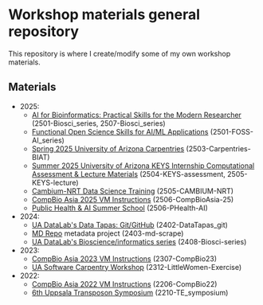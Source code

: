 # Workshop materials general repository

This repository is where I create/modify some of my own workshop materials.

## Materials

- 2025:
  - [AI for Bioinformatics: Practical Skills for the Modern Researcher](https://github.com/ua-datalab/Bioinformatics/wiki) (2501-Biosci_series, 2507-Biosci_series)
  - [Functional Open Science Skills for AI/ML Applications](https://github.com/ua-datalab/FOSS_AI-ML/wiki) (2501-FOSS-AI_series)
  - [Spring 2025 University of Arizona Carpentries](https://datascience.arizona.edu/news/u-students-dive-software-and-data-carpentries-workshops) (2503-Carpentries-BIAT)
  - [Summer 2025 University of Arizona KEYS Internship Computational Assessment & Lecture Materials](https://keys.arizona.edu/) (2504-KEYS-assessment, 2505-KEYS-lecture)
  - [Cambium-NRT Data Science Training](https://cambium.arizona.edu/) (2505-CAMBIUM-NRT)
  - [CompBio Asia 2025 VM Instructions](https://compbioasia.net/) (2506-CompBioAsia-25)
  - [Public Health & AI Summer School](https://publichealth.arizona.edu/ai/summer-school) (2506-PHealth-AI)
- 2024:
  - [UA DataLab's Data Tapas: Git/GitHub](https://datascience.arizona.edu/events/data-science-tapas-savor-tools-data-mastery) (2402-DataTapas_git)
  - [MD Repo](https://mdrepo.org/) metadata project (2403-md-scrape)
  - [UA DataLab's Bioscience/informatics series](https://datascience.arizona.edu/events/exploring-analysis-platforms-and-high-performance-computing-resources-bioinformatics) (2408-Biosci-series)
- 2023:
  - [CompBio Asia 2023 VM Instructions](https://www.umt.edu/comp-bio-asia/) (2307-CompBio23)
  - [UA Software Carpentry Workshop](https://microscopy.arizona.edu/news/ua-software-carpentry-workshop-dec-9-10-2023) (2312-LittleWomen-Exercise)
- 2022:
  - [CompBio Asia 2022 VM Instructions](https://www.umt.edu/comp-bio-asia/compbio2022/) (2206-CompBio22)
  - [6th Uppsala Transposon Symposium](https://transposonsymposium.wordpress.com/2022/07/05/save-the-date-6th-uppsala-transposon-symposium-in-person/) (2210-TE_symposium)